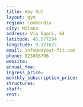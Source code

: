 ```yaml
---
title: Way Out
layout: gym
region: Lombardia
city: Milano
address: Via Sapri, 64
latitude: 45.577294
longitude: 9.121672
email: info@wayout-fit.com
phone: 023086796
website: 
annual_fee: 
ingress_price: 
monthly_subscription_price: 
structures: 
staff: 
rent: 
---
```


